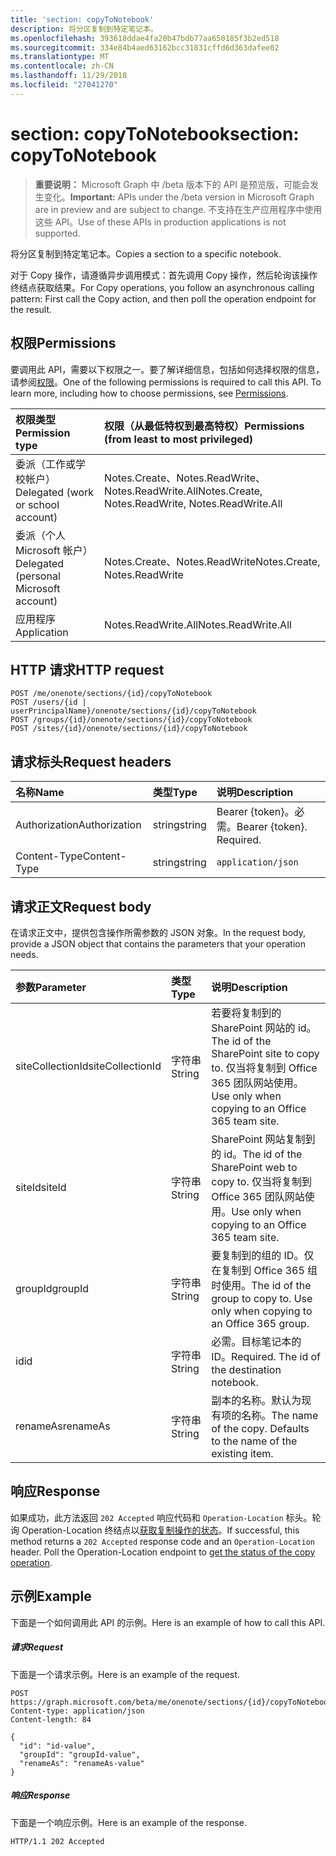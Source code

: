 ```yaml
---
title: 'section: copyToNotebook'
description: 将分区复制到特定笔记本。
ms.openlocfilehash: 393618ddae4fa20b47bdb77aa650185f3b2ed518
ms.sourcegitcommit: 334e84b4aed63162bcc31831cffd6d363dafee02
ms.translationtype: MT
ms.contentlocale: zh-CN
ms.lasthandoff: 11/29/2018
ms.locfileid: "27041270"
---
```

# <a name="section-copytonotebook"></a><span data-ttu-id="e7a57-103">section: copyToNotebook</span><span class="sxs-lookup"><span data-stu-id="e7a57-103">section: copyToNotebook</span></span>

> <span data-ttu-id="e7a57-104">**重要说明：** Microsoft Graph 中 /beta 版本下的 API 是预览版，可能会发生变化。</span><span class="sxs-lookup"><span data-stu-id="e7a57-104">**Important:** APIs under the /beta version in Microsoft Graph are in preview and are subject to change.</span></span> <span data-ttu-id="e7a57-105">不支持在生产应用程序中使用这些 API。</span><span class="sxs-lookup"><span data-stu-id="e7a57-105">Use of these APIs in production applications is not supported.</span></span>

<span data-ttu-id="e7a57-106">将分区复制到特定笔记本。</span><span class="sxs-lookup"><span data-stu-id="e7a57-106">Copies a section to a specific notebook.</span></span>

<span data-ttu-id="e7a57-107">对于 Copy 操作，请遵循异步调用模式：首先调用 Copy 操作，然后轮询该操作终结点获取结果。</span><span class="sxs-lookup"><span data-stu-id="e7a57-107">For Copy operations, you follow an asynchronous calling pattern:  First call the Copy action, and then poll the operation endpoint for the result.</span></span>
## <a name="permissions"></a><span data-ttu-id="e7a57-108">权限</span><span class="sxs-lookup"><span data-stu-id="e7a57-108">Permissions</span></span>
<span data-ttu-id="e7a57-p102">要调用此 API，需要以下权限之一。要了解详细信息，包括如何选择权限的信息，请参阅[权限](/graph/permissions-reference)。</span><span class="sxs-lookup"><span data-stu-id="e7a57-p102">One of the following permissions is required to call this API. To learn more, including how to choose permissions, see [Permissions](/graph/permissions-reference).</span></span>

|<span data-ttu-id="e7a57-111">权限类型</span><span class="sxs-lookup"><span data-stu-id="e7a57-111">Permission type</span></span>      | <span data-ttu-id="e7a57-112">权限（从最低特权到最高特权）</span><span class="sxs-lookup"><span data-stu-id="e7a57-112">Permissions (from least to most privileged)</span></span>              |
|:--------------------|:---------------------------------------------------------|
|<span data-ttu-id="e7a57-113">委派（工作或学校帐户）</span><span class="sxs-lookup"><span data-stu-id="e7a57-113">Delegated (work or school account)</span></span> | <span data-ttu-id="e7a57-114">Notes.Create、Notes.ReadWrite、Notes.ReadWrite.All</span><span class="sxs-lookup"><span data-stu-id="e7a57-114">Notes.Create, Notes.ReadWrite, Notes.ReadWrite.All</span></span>    |
|<span data-ttu-id="e7a57-115">委派（个人 Microsoft 帐户）</span><span class="sxs-lookup"><span data-stu-id="e7a57-115">Delegated (personal Microsoft account)</span></span> | <span data-ttu-id="e7a57-116">Notes.Create、Notes.ReadWrite</span><span class="sxs-lookup"><span data-stu-id="e7a57-116">Notes.Create, Notes.ReadWrite</span></span>    |
|<span data-ttu-id="e7a57-117">应用程序</span><span class="sxs-lookup"><span data-stu-id="e7a57-117">Application</span></span> | <span data-ttu-id="e7a57-118">Notes.ReadWrite.All</span><span class="sxs-lookup"><span data-stu-id="e7a57-118">Notes.ReadWrite.All</span></span> |

## <a name="http-request"></a><span data-ttu-id="e7a57-119">HTTP 请求</span><span class="sxs-lookup"><span data-stu-id="e7a57-119">HTTP request</span></span>
<!-- { "blockType": "ignored" } -->
```http
POST /me/onenote/sections/{id}/copyToNotebook
POST /users/{id | userPrincipalName}/onenote/sections/{id}/copyToNotebook
POST /groups/{id}/onenote/sections/{id}/copyToNotebook
POST /sites/{id}/onenote/sections/{id}/copyToNotebook
```
## <a name="request-headers"></a><span data-ttu-id="e7a57-120">请求标头</span><span class="sxs-lookup"><span data-stu-id="e7a57-120">Request headers</span></span>
| <span data-ttu-id="e7a57-121">名称</span><span class="sxs-lookup"><span data-stu-id="e7a57-121">Name</span></span>       | <span data-ttu-id="e7a57-122">类型</span><span class="sxs-lookup"><span data-stu-id="e7a57-122">Type</span></span> | <span data-ttu-id="e7a57-123">说明</span><span class="sxs-lookup"><span data-stu-id="e7a57-123">Description</span></span>|
|:---------------|:--------|:----------|
| <span data-ttu-id="e7a57-124">Authorization</span><span class="sxs-lookup"><span data-stu-id="e7a57-124">Authorization</span></span>  | <span data-ttu-id="e7a57-125">string</span><span class="sxs-lookup"><span data-stu-id="e7a57-125">string</span></span>  | <span data-ttu-id="e7a57-p103">Bearer {token}。必需。</span><span class="sxs-lookup"><span data-stu-id="e7a57-p103">Bearer {token}. Required.</span></span> |
| <span data-ttu-id="e7a57-128">Content-Type</span><span class="sxs-lookup"><span data-stu-id="e7a57-128">Content-Type</span></span> | <span data-ttu-id="e7a57-129">string</span><span class="sxs-lookup"><span data-stu-id="e7a57-129">string</span></span> | `application/json` |

## <a name="request-body"></a><span data-ttu-id="e7a57-130">请求正文</span><span class="sxs-lookup"><span data-stu-id="e7a57-130">Request body</span></span>
<span data-ttu-id="e7a57-131">在请求正文中，提供包含操作所需参数的 JSON 对象。</span><span class="sxs-lookup"><span data-stu-id="e7a57-131">In the request body, provide a JSON object that contains the parameters that your operation needs.</span></span>

| <span data-ttu-id="e7a57-132">参数</span><span class="sxs-lookup"><span data-stu-id="e7a57-132">Parameter</span></span>    | <span data-ttu-id="e7a57-133">类型</span><span class="sxs-lookup"><span data-stu-id="e7a57-133">Type</span></span>   |<span data-ttu-id="e7a57-134">说明</span><span class="sxs-lookup"><span data-stu-id="e7a57-134">Description</span></span>|
|:---------------|:--------|:----------|
|<span data-ttu-id="e7a57-135">siteCollectionId</span><span class="sxs-lookup"><span data-stu-id="e7a57-135">siteCollectionId</span></span>|<span data-ttu-id="e7a57-136">字符串</span><span class="sxs-lookup"><span data-stu-id="e7a57-136">String</span></span>|<span data-ttu-id="e7a57-137">若要将复制到的 SharePoint 网站的 id。</span><span class="sxs-lookup"><span data-stu-id="e7a57-137">The id of the SharePoint site to copy to.</span></span> <span data-ttu-id="e7a57-138">仅当将复制到 Office 365 团队网站使用。</span><span class="sxs-lookup"><span data-stu-id="e7a57-138">Use only when copying to an Office 365 team site.</span></span>|
|<span data-ttu-id="e7a57-139">siteId</span><span class="sxs-lookup"><span data-stu-id="e7a57-139">siteId</span></span>|<span data-ttu-id="e7a57-140">字符串</span><span class="sxs-lookup"><span data-stu-id="e7a57-140">String</span></span>|<span data-ttu-id="e7a57-141">SharePoint 网站复制到的 id。</span><span class="sxs-lookup"><span data-stu-id="e7a57-141">The id of the SharePoint web to copy to.</span></span> <span data-ttu-id="e7a57-142">仅当将复制到 Office 365 团队网站使用。</span><span class="sxs-lookup"><span data-stu-id="e7a57-142">Use only when copying to an Office 365 team site.</span></span>|
|<span data-ttu-id="e7a57-143">groupId</span><span class="sxs-lookup"><span data-stu-id="e7a57-143">groupId</span></span>|<span data-ttu-id="e7a57-144">字符串</span><span class="sxs-lookup"><span data-stu-id="e7a57-144">String</span></span>|<span data-ttu-id="e7a57-p106">要复制到的组的 ID。仅在复制到 Office 365 组时使用。</span><span class="sxs-lookup"><span data-stu-id="e7a57-p106">The id of the group to copy to. Use only when copying to an Office 365 group.</span></span>|
|<span data-ttu-id="e7a57-147">id</span><span class="sxs-lookup"><span data-stu-id="e7a57-147">id</span></span>|<span data-ttu-id="e7a57-148">字符串</span><span class="sxs-lookup"><span data-stu-id="e7a57-148">String</span></span>|<span data-ttu-id="e7a57-p107">必需。目标笔记本的 ID。</span><span class="sxs-lookup"><span data-stu-id="e7a57-p107">Required. The id of the destination notebook.</span></span> |
|<span data-ttu-id="e7a57-151">renameAs</span><span class="sxs-lookup"><span data-stu-id="e7a57-151">renameAs</span></span>|<span data-ttu-id="e7a57-152">字符串</span><span class="sxs-lookup"><span data-stu-id="e7a57-152">String</span></span>|<span data-ttu-id="e7a57-p108">副本的名称。默认为现有项的名称。</span><span class="sxs-lookup"><span data-stu-id="e7a57-p108">The name of the copy. Defaults to the name of the existing item.</span></span> |

## <a name="response"></a><span data-ttu-id="e7a57-155">响应</span><span class="sxs-lookup"><span data-stu-id="e7a57-155">Response</span></span>

<span data-ttu-id="e7a57-p109">如果成功，此方法返回 `202 Accepted` 响应代码和 `Operation-Location` 标头。轮询 Operation-Location 终结点以[获取复制操作的状态](onenoteoperation-get.md)。</span><span class="sxs-lookup"><span data-stu-id="e7a57-p109">If successful, this method returns a `202 Accepted` response code and an `Operation-Location` header. Poll the Operation-Location endpoint to [get the status of the copy operation](onenoteoperation-get.md).</span></span>

## <a name="example"></a><span data-ttu-id="e7a57-158">示例</span><span class="sxs-lookup"><span data-stu-id="e7a57-158">Example</span></span>
<span data-ttu-id="e7a57-159">下面是一个如何调用此 API 的示例。</span><span class="sxs-lookup"><span data-stu-id="e7a57-159">Here is an example of how to call this API.</span></span>
##### <a name="request"></a><span data-ttu-id="e7a57-160">请求</span><span class="sxs-lookup"><span data-stu-id="e7a57-160">Request</span></span>
<span data-ttu-id="e7a57-161">下面是一个请求示例。</span><span class="sxs-lookup"><span data-stu-id="e7a57-161">Here is an example of the request.</span></span>
<!-- {
  "blockType": "request",
  "name": "section_copytonotebook"
}-->
```http
POST https://graph.microsoft.com/beta/me/onenote/sections/{id}/copyToNotebook
Content-type: application/json
Content-length: 84

{
  "id": "id-value",
  "groupId": "groupId-value",
  "renameAs": "renameAs-value"
}
```

##### <a name="response"></a><span data-ttu-id="e7a57-162">响应</span><span class="sxs-lookup"><span data-stu-id="e7a57-162">Response</span></span>
<span data-ttu-id="e7a57-163">下面是一个响应示例。</span><span class="sxs-lookup"><span data-stu-id="e7a57-163">Here is an example of the response.</span></span>
<!-- {
  "blockType": "response",
  "truncated": true,
  "@odata.type": "microsoft.graph.onenoteOperation"
} -->
```http
HTTP/1.1 202 Accepted
```

<!-- uuid: 8fcb5dbc-d5aa-4681-8e31-b001d5168d79
2015-10-25 14:57:30 UTC -->
<!-- {
  "type": "#page.annotation",
  "description": "section: copyToNotebook",
  "keywords": "",
  "section": "documentation",
  "tocPath": ""
}-->